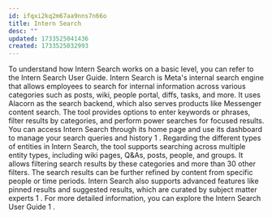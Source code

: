 ```yaml
---
id: ifqxi2kq2m67aa9nns7n66o
title: Intern Search
desc: ""
updated: 1733525041436
created: 1733525032993
---
```




To understand how Intern Search works on a basic level, you can refer to the Intern Search User Guide. Intern Search is Meta's internal search engine that allows employees to search for internal information across various categories such as posts, wiki, people portal, diffs, tasks, and more. It uses Alacorn as the search backend, which also serves products like Messenger content search. The tool provides options to enter keywords or phrases, filter results by categories, and perform power searches for focused results. You can access Intern Search through its home page and use its dashboard to manage your search queries and history 
1
.
Regarding the different types of entities in Intern Search, the tool supports searching across multiple entity types, including wiki pages, Q&As, posts, people, and groups. It allows filtering search results by these categories and more than 30 other filters. The search results can be further refined by content from specific people or time periods. Intern Search also supports advanced features like pinned results and suggested results, which are curated by subject matter experts 
1
.
For more detailed information, you can explore the Intern Search User Guide 
1
.